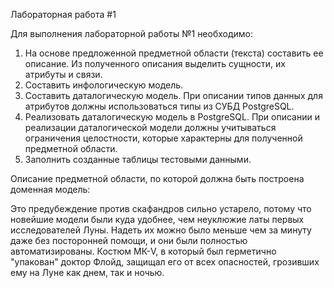 Лабораторная работа #1

Для выполнения лабораторной работы №1 необходимо:
  1. На основе предложенной предметной области (текста) составить ее описание. Из полученного описания выделить сущности, их атрибуты и связи.
  2. Составить инфологическую модель.
  3. Составить даталогическую модель. При описании типов данных для атрибутов должны использоваться типы из СУБД PostgreSQL.
  4. Реализовать даталогическую модель в PostgreSQL. При описании и реализации даталогической модели должны учитываться ограничения целостности, которые характерны для полученной предметной области.
  5. Заполнить созданные таблицы тестовыми данными.
  
  Описание предметной области, по которой должна быть построена доменная модель:
  
Это предубеждение против скафандров сильно устарело, потому что новейшие модели были куда удобнее, чем неуклюжие латы первых исследователей Луны. Надеть их можно было меньше чем за минуту даже без посторонней помощи, и они были полностью автоматизированы. Костюм МК-V, в который был герметично "упакован" доктор Флойд, защищал его от всех опасностей, грозивших ему на Луне как днем, так и ночью.
